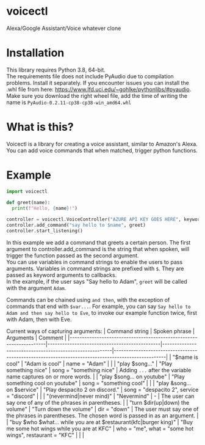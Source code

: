 # voicectl
Alexa/Google Assistant/Voice whatever clone

# Installation
This library requires Python 3.8, 64-bit.  
The requirements file does not include PyAudio due to compilation problems. Install it separately. If you encounter issues you can install the .whl file from here: https://www.lfd.uci.edu/~gohlke/pythonlibs/#pyaudio. Make sure you download the right wheel file, add the time of writing the name is `PyAudio‑0.2.11‑cp38‑cp38‑win_amd64.whl`

# What is this?
Voicectl is a library for creating a voice assistant, similar to Amazon's Alexa. You can add voice commands that when matched, trigger python functions.

# Example
```python
import voicectl

def greet(name):
  print(f"Hello, {name}!")
 
controller = voicectl.VoiceController("AZURE API KEY GOES HERE", keyword="alexa")
controller.add_command("say hello to $name", greet)
controller.start_listening()
```

In this example we add a command that greets a certain person. The first argument to controller.add_command is the string that when spoken, will trigger the function passed as the second argument.  
You can use variables in command strings to enable the users to pass arguments. Variables in command strings are prefixed with `$`. They are passed as keyword arguments to callbacks.  
In the example, if the user says "Say hello to Adam", `greet` will be called with the argument `Adam`.  

Commands can be chained using `and then`, with the exception of commands that end with `$var...`. For example, you can say `Say hello to Adam and then say hello to Eve`, to invoke our example function twice, first with Adam, then with Eve. 

Current ways of capturing arguments:
| Command string                                                     | Spoken phrase                                | Arguments                                               | Comment                                                                                           |
|--------------------------------------------------------------------|----------------------------------------------|---------------------------------------------------------|---------------------------------------------------------------------------------------------------|
| "$name is cool"                                                    | "Adam is cool"                               | name = "Adam"                                           |                                                                                                   |
| "play $song..."                                                    | "Play something nice"                        | song = "something nice"                                 | Adding `...` after the variable name captures on or more words.                                   |
| "play $song... on youtube"                                         | "Play something cool on youtube"             | song = "something cool"                                 |                                                                                                   |
| "play &song... on $service"                                        | "Play despacito 2 on discord."               | song = "despacito 2", service = "discord"               |                                                                                                   |
| "(nevermind\|never mind)"                                          | "Nevermind"                                  | -                                                       | The user can say one of any of the phrases in parentheses.                                        |
| "turn $dir(up\|down) the volume"                                   | "Turn down the volume"                       | dir = "down"                                            | The user must say one of the phrases in parentheses. The chosen word is passed in as an argument. |
| "buy $who $what... while you are at $restaurant(kfc\|burger king)" | "Buy me some hot wings while you are at KFC" | who = "me", what = "some hot wings", restaurant = "KFC" |                                                                                                   |                                                                                         |
